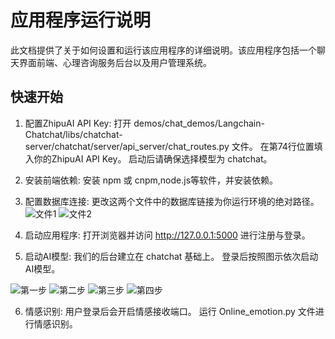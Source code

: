 # 应用程序运行说明

此文档提供了关于如何设置和运行该应用程序的详细说明。该应用程序包括一个聊天界面前端、心理咨询服务后台以及用户管理系统。

## 快速开始

1. 配置ZhipuAI API Key:
   打开 demos/chat_demos/Langchain-Chatchat/libs/chatchat-server/chatchat/server/api_server/chat_routes.py 文件。
   在第74行位置填入你的ZhipuAI API Key。
   启动后请确保选择模型为 chatchat。

2. 安装前端依赖:
   安装 npm 或 cnpm,node.js等软件，并安装依赖。

3. 配置数据库连接:
   更改这两个文件中的数据库链接为你运行环境的绝对路径。
   ![文件1](https://github.com/garveyMui/MetaBCI/blob/master/images/img1.png)
![文件2](https://github.com/garveyMui/MetaBCI/blob/master/images/img2.png)
4. 启动应用程序:
   打开浏览器并访问 http://127.0.0.1:5000 进行注册与登录。

5. 启动AI模型:
   我们的后台建立在 chatchat 基础上。
   登录后按照图示依次启动AI模型。
   
![第一步](https://github.com/garveyMui/MetaBCI/blob/master/images/img3.png)
![第二步](https://github.com/garveyMui/MetaBCI/blob/master/images/img4.png)
![第三步](https://github.com/garveyMui/MetaBCI/blob/master/images/img5.png)
![第四步](https://github.com/garveyMui/MetaBCI/blob/master/images/img6.png)

6. 情感识别:
   用户登录后会开启情感接收端口。
   运行 Online_emotion.py 文件进行情感识别。
